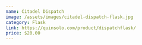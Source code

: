 ```yaml
---
name: Citadel Dispatch
image: /assets/images/citadel-dispatch-flask.jpg
category: Flask
link: https://quinsolo.com/product/dispatchflask/
price: $20.00
---
```


